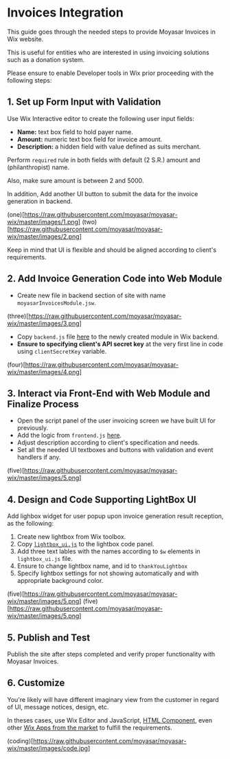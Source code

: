 # Invoices Integration

This guide goes through the needed steps to provide Moyasar Invoices in Wix website.

This is useful for entities who are interested in using invoicing solutions such as a donation system.

Please ensure to enable Developer tools in Wix prior proceeding with the following steps:


## 1. Set up Form Input with Validation

Use Wix Interactive editor to create the following user input fields:

- **Name:** text box field to hold payer name.
- **Amount:**  numeric text box field for invoice amount.
- **Description:**  a hidden field with value defined as suits merchant.

Perform `required` rule in both fields with default (2 S.R.) amount and (philanthropist) name.

Also, make sure amount is between 2 and 5000.

In addition, Add another UI button to submit the data for the invoice generation in backend.

(one)[https://raw.githubusercontent.com/moyasar/moyasar-wix/master/images/1.png]
(two)[https://raw.githubusercontent.com/moyasar/moyasar-wix/master/images/2.png]

Keep in mind that UI is flexible and should be aligned according to client's requirements.

## 2. Add Invoice Generation Code into Web Module

- Create new file in backend section of site with name `moyasarInvoicesModule.jsw`.

(three)[https://raw.githubusercontent.com/moyasar/moyasar-wix/master/images/3.png]

- Copy `backend.js` file [here]() to the newly created module in Wix backend.
- **Ensure to specifying client's API secret key** at the very first line in code using `clientSecretKey` variable.

(four)[https://raw.githubusercontent.com/moyasar/moyasar-wix/master/images/4.png]


## 3. Interact via Front-End with Web Module and Finalize Process

- Open the script panel of the user invoicing screen we have built UI for previously.
- Add the logic from `frontend.js` [here]().
- Adjust description according to client's specification and needs.
- Set all the needed UI textboxes and buttons with validation and event handlers if any.

(five)[https://raw.githubusercontent.com/moyasar/moyasar-wix/master/images/5.png]

## 4. Design and Code Supporting LightBox UI

Add lighbox widget for user popup upon invoice generation result reception, as the following:
1. Create new lightbox from Wix toolbox.
2. Copy [`lightbox_ui.js`]() to the lightbox code panel.
3. Add three text lables with the names according to `$w` elements in `lightbox_ui.js` file.
4. Ensure to change lightbox name, and id to `thankYouLightbox`
5. Specify lightbox settings for not showing automatically and with appropriate background color.

(five)[https://raw.githubusercontent.com/moyasar/moyasar-wix/master/images/5.png]
(five)[https://raw.githubusercontent.com/moyasar/moyasar-wix/master/images/5.png]

## 5. Publish and Test

Publish the site after steps completed and verify proper functionality with Moyasar Invoices.


## 6. Customize

You're likely will have different imaginary view from the customer in regard of UI, message notices, design, etc.

In theses cases, use Wix Editor and JavaScript, [HTML Component](https://support.wix.com/en/article/working-with-the-html-component-in-wix-code), even other [Wix Apps from the market](https://www.wix.com/app-market/main) to fulfill the requirements.


(coding)[https://raw.githubusercontent.com/moyasar/moyasar-wix/master/images/code.jpg]
